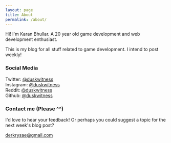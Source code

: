 ```yaml
---
layout: page
title: About
permalink: /about/
---
```


Hi! I'm Karan Bhullar. A 20 year old game development and web development enthusiast.

This is my blog for all stuff related to game development. I intend to post weekly!

### Social Media

Twitter: [@duskwitness](twitter.com/duskwitness)  
Instagram: [@duskwitness](instagram.com/duskwitness)  
Reddit: [@duskwitness](reddit.com/duskwitness)   
Github: [@duskwitness](github.com/duskwitness)  

### Contact me (Please ^^)

I'd love to hear your feedback! Or perhaps you could suggest a topic for the next week's blog post?

[derkrysae@gmail.com](mailto:derkrysae@gmail.com)
